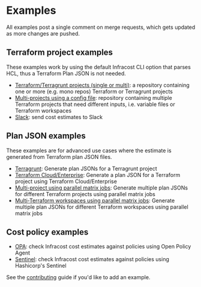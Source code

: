 # Examples

All examples post a single comment on merge requests, which gets updated as more changes are pushed.

## Terraform project examples

These examples work by using the default Infracost CLI option that parses HCL, thus a Terraform Plan JSON is not needed.

  - [Terraform/Terragrunt projects (single or multi)](terraform-project): a repository containing one or more (e.g. mono repos) Terraform or Terragrunt projects
  - [Multi-projects using a config file](multi-project-config-file): repository containing multiple Terraform projects that need different inputs, i.e. variable files or Terraform workspaces
  - [Slack](slack): send cost estimates to Slack

## Plan JSON examples

These examples are for advanced use cases where the estimate is generated from Terraform plan JSON files.

- [Terragrunt](plan-json/terragrunt): Generate plan JSONs for a Terragrunt project
- [Terraform Cloud/Enterprise](plan-json/terraform-cloud-enterprise): Generate a plan JSON for a Terraform project using Terraform Cloud/Enterprise
- [Multi-project using parallel matrix jobs](plan-json/multi-project-matrix): Generate multiple plan JSONs for different Terraform projects using parallel matrix jobs
- [Multi-Terraform workspaces using parallel matrix jobs](plan-json/multi-workspace-matrix): Generate multiple plan JSONs for different Terraform workspaces using parallel matrix jobs

## Cost policy examples

- [OPA](https://www.infracost.io/docs/features/cost_policies/): check Infracost cost estimates against policies using Open Policy Agent
- [Sentinel](sentinel): check Infracost cost estimates against policies using Hashicorp's Sentinel

See the [contributing](../CONTRIBUTING.md) guide if you'd like to add an example.
